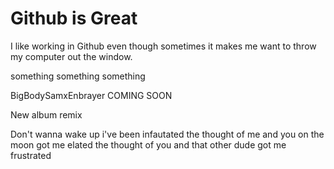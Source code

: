 # Github is Great


I like working in Github even though sometimes it makes me want to throw my computer out the window.


something something something

BigBodySamxEnbrayer COMING SOON

New album remix

Don't wanna wake up
i've been infautated
the thought of me and you on the moon got me elated 
the thought of you and that other dude got me frustrated
